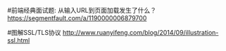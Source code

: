 #前端经典面试题: 从输入URL到页面加载发生了什么？
https://segmentfault.com/a/1190000006879700

#图解SSL/TLS协议
http://www.ruanyifeng.com/blog/2014/09/illustration-ssl.html

